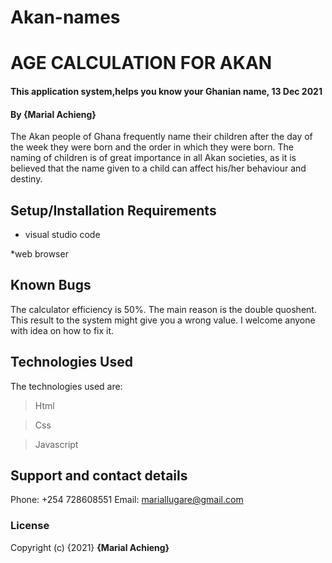 # Akan-names
# AGE CALCULATION FOR AKAN
#### This application system,helps you know your Ghanian name, 13 Dec 2021
#### By **{Marial Achieng}**

The Akan people of Ghana frequently name their children after the day of the week they were born and the order in which they were born. The naming of children is of great importance in
all Akan societies, as it is believed that the name given to a child can affect his/her
behaviour and destiny.
## Setup/Installation Requirements
* visual studio code

*web browser
## Known Bugs
The calculator efficiency is 50%. The main reason is the double quoshent. This result to the system might give you a wrong value. I welcome anyone with idea on how to fix it.
## Technologies Used
The technologies used are:

>Html

>Css

>Javascript

## Support and contact details
Phone: +254 728608551
Email: mariallugare@gmail.com
### License
Copyright (c) {2021} **{Marial Achieng}**
